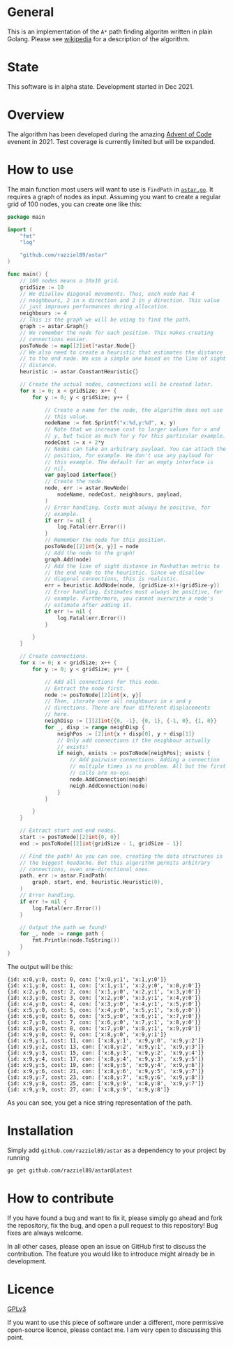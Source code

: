 # General

This is an implementation of the `A*` path finding algoritm written in plain
Golang.
Please see [wikipedia](https://en.wikipedia.org/wiki/A*_search_algorithm) for a
description of the algorithm.

# State

This software is in alpha state.
Development started in Dec 2021.

# Overview

The algorithm has been developed during the amazing [Advent of
Code](https://adventofcode.com) evenent in 2021.
Test coverage is currently limited but will be expanded.

# How to use

The main function most users will want to use is `FindPath` in
[`astar.go`](./astar.go).
It requires a graph of nodes as input.
Assuming you want to create a regular grid of 100 nodes, you can create one like
this:

```go
package main

import (
	"fmt"
	"log"

	"github.com/razziel89/astar"
)

func main() {
	// 100 nodes means a 10x10 grid.
	gridSize := 10
	// We disallow diagonal movements. Thus, each node has 4
	// neighbours, 2 in x direction and 2 in y direction. This value
	// just improves performances during allocation.
	neighbours := 4
	// This is the graph we will be using to find the path.
	graph := astar.Graph{}
	// We remember the node for each position. This makes creating
	// connections easier.
	posToNode := map[[2]int]*astar.Node{}
	// We also need to create a heuristic that estimates the distance
	// to the end node. We use a simple one based on the line of sight
	// distance.
	heuristic := astar.ConstantHeuristic{}

	// Create the actual nodes, connections will be created later.
	for x := 0; x < gridSize; x++ {
		for y := 0; y < gridSize; y++ {

			// Create a name for the node, the algorithm does not use
			// this value.
			nodeName := fmt.Sprintf("x:%d,y:%d", x, y)
			// Note that we increase cost to larger values for x and
			// y, but twice as much for y for this particular example.
			nodeCost := x + 2*y
			// Nodes can take an arbitrary payload. You can attach the
			// position, for example. We don't use any payload for
			// this example. The default for an empty interface is
			// nil.
			var payload interface{}
			// Create the node.
			node, err := astar.NewNode(
				nodeName, nodeCost, neighbours, payload,
			)
			// Error handling. Costs must always be positive, for
			// example.
			if err != nil {
				log.Fatal(err.Error())
			}
			// Remember the node for this position.
			posToNode[[2]int{x, y}] = node
			// Add the node to the graph!
			graph.Add(node)
			// Add the line of sight distance in Manhattan metric to
			// the end node to the heuristic. Since we disallow
			// diagonal connections, this is realistic.
			err = heuristic.AddNode(node, (gridSize-x)+(gridSize-y))
			// Error handling. Estimates must always be positive, for
			// example. Furthermore, you cannot overwrite a node's
			// estimate after adding it.
			if err != nil {
				log.Fatal(err.Error())
			}

		}
	}

	// Create connections.
	for x := 0; x < gridSize; x++ {
		for y := 0; y < gridSize; y++ {

			// Add all connections for this node.
			// Extract the node first.
			node := posToNode[[2]int{x, y}]
			// Then, iterate over all neighbours in x and y
			// directions. There are four different displacements
			// here.
			neighDisp := [][2]int{{0, -1}, {0, 1}, {-1, 0}, {1, 0}}
			for _, disp := range neighDisp {
				neighPos := [2]int{x + disp[0], y + disp[1]}
				// Only add connections if the neighbour actually
				// exists!
				if neigh, exists := posToNode[neighPos]; exists {
					// Add pairwise connections. Adding a connection
					// multiple times is no problem. All but the first
					// calls are no-ops.
					node.AddConnection(neigh)
					neigh.AddConnection(node)
				}
			}

		}
	}

	// Extract start and end nodes.
	start := posToNode[[2]int{0, 0}]
	end := posToNode[[2]int{gridSize - 1, gridSize - 1}]

	// Find the path! As you can see, creating the data structures is
	// the biggest headache. But this algorithm permits arbitrary
	// connections, even one-directional ones.
	path, err := astar.FindPath(
		graph, start, end, heuristic.Heuristic(0),
	)
	// Error handling.
	if err != nil {
		log.Fatal(err.Error())
	}

	// Output the path we found!
	for _, node := range path {
		fmt.Println(node.ToString())
	}
}
```

The output will be this:

```
{id: x:0,y:0, cost: 0, con: ['x:0,y:1', 'x:1,y:0']}
{id: x:1,y:0, cost: 1, con: ['x:1,y:1', 'x:2,y:0', 'x:0,y:0']}
{id: x:2,y:0, cost: 2, con: ['x:1,y:0', 'x:2,y:1', 'x:3,y:0']}
{id: x:3,y:0, cost: 3, con: ['x:2,y:0', 'x:3,y:1', 'x:4,y:0']}
{id: x:4,y:0, cost: 4, con: ['x:3,y:0', 'x:4,y:1', 'x:5,y:0']}
{id: x:5,y:0, cost: 5, con: ['x:4,y:0', 'x:5,y:1', 'x:6,y:0']}
{id: x:6,y:0, cost: 6, con: ['x:5,y:0', 'x:6,y:1', 'x:7,y:0']}
{id: x:7,y:0, cost: 7, con: ['x:6,y:0', 'x:7,y:1', 'x:8,y:0']}
{id: x:8,y:0, cost: 8, con: ['x:7,y:0', 'x:8,y:1', 'x:9,y:0']}
{id: x:9,y:0, cost: 9, con: ['x:8,y:0', 'x:9,y:1']}
{id: x:9,y:1, cost: 11, con: ['x:8,y:1', 'x:9,y:0', 'x:9,y:2']}
{id: x:9,y:2, cost: 13, con: ['x:8,y:2', 'x:9,y:1', 'x:9,y:3']}
{id: x:9,y:3, cost: 15, con: ['x:8,y:3', 'x:9,y:2', 'x:9,y:4']}
{id: x:9,y:4, cost: 17, con: ['x:8,y:4', 'x:9,y:3', 'x:9,y:5']}
{id: x:9,y:5, cost: 19, con: ['x:8,y:5', 'x:9,y:4', 'x:9,y:6']}
{id: x:9,y:6, cost: 21, con: ['x:8,y:6', 'x:9,y:5', 'x:9,y:7']}
{id: x:9,y:7, cost: 23, con: ['x:8,y:7', 'x:9,y:6', 'x:9,y:8']}
{id: x:9,y:8, cost: 25, con: ['x:9,y:9', 'x:8,y:8', 'x:9,y:7']}
{id: x:9,y:9, cost: 27, con: ['x:8,y:9', 'x:9,y:8']}
```

As you can see, you get a nice string representation of the path.

# Installation

Simply add `github.com/razziel89/astar` as a dependency to your project by
running
```bash
go get github.com/razziel89/astar@latest
```

# How to contribute

If you have found a bug and want to fix it, please simply go ahead and fork the
repository, fix the bug, and open a pull request to this repository!
Bug fixes are always welcome.

In all other cases, please open an issue on GitHub first to discuss the
contribution.
The feature you would like to introduce might already be in development.

# Licence

[GPLv3](./LICENCE)

If you want to use this piece of software under a different, more permissive
open-source licence, please contact me.
I am very open to discussing this point.
